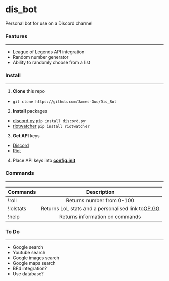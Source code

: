 # **dis_bot**
Personal bot for use on a Discord channel

### **Features**
------------------------------------------
* League of Legends API integration
* Random number generator
* Ability to randomly choose from a list

### **Install**
------------------------------------------
1. **Clone** this repo
  * `git clone https://github.com/James-Guo/Dis_Bot`
2. **Install** packages
  * [discord.py](https://github.com/Rapptz/discord.py) `pip install discord.py`	
  * [riotwatcher](https://github.com/pseudonym117/Riot-Watcher) `pip install riotwatcher`
3. **Get API** keys
  * [Discord](https://discordapp.com/developers/docs/intro)
  * [Riot](https://developer.riotgames.com/)
4. Place API keys into [**config.init**](https://github.com/James-Guo/Dis_Bot/blob/master/config.ini)

### **Commands**
------------------------------------------
| Commands        | Description |
| ------------- |:-------------:|
| !roll 		| Returns number from 0-100 |
| !lolstats 	| Returns LoL stats and a personalised link to[OP.GG](http://oce.op.gg/) |
| !help 		| Returns information on commands|

### **To Do**
------------------------------------------
- Google search
- Youtube search
- Google images search
- Google maps search
- BF4 integration?
- Use database?
